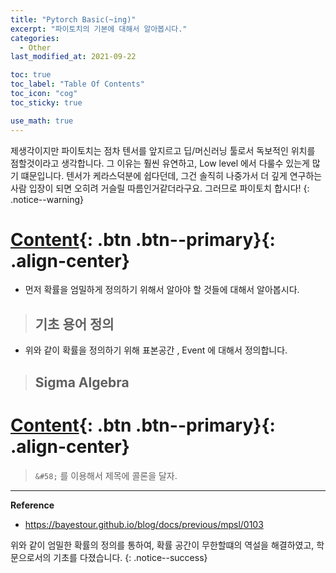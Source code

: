 ```yaml
---
title: "Pytorch Basic(~ing)"
excerpt: "파이토치의 기본에 대해서 알아봅시다."
categories:
  - Other
last_modified_at: 2021-09-22

toc: true
toc_label: "Table Of Contents"
toc_icon: "cog"
toc_sticky: true

use_math: true
---
```


 제생각이지만 파이토치는 점차 텐서를 앞지르고 딥/머신러닝 툴로서 독보적인 위치를 점할것이라고 생각합니다. 그 이유는 훨씬 유연하고, Low level 에서 다룰수 있는게 많기 떄문입니다. 텐서가 케라스덕분에 쉽다던데, 그건 솔직히 나중가서 더 깊게 연구하는 사람 입장이 되면 오히려 거슬릴 따름인거같더라구요. 그러므로 파이토치 합시다!
{: .notice--warning}

# [Content](#link){: .btn .btn--primary}{: .align-center}

- 먼저 확률을 엄밀하게 정의하기 위해서 알아야 할 것들에 대해서 알아봅시다.

> ## 기초 용어 정의

- 위와 같이 확률을 정의하기 위해 표본공간 , Event 에 대해서 정의합니다.

> ## Sigma Algebra

# [Content](#link){: .btn .btn--primary}{: .align-center}

> `&#58;` 를 이용해서 제목에 콜론을 달자.



---

**Reference**

- <https://bayestour.github.io/blog/docs/previous/mpsl/0103>

위와 같이 엄밀한 확률의 정의를 통하여, 확률 공간이 무한할떄의 역설을 해결하였고, 학문으로서의 기초를 다졌습니다.
{: .notice--success}


